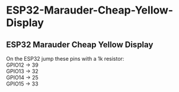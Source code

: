 # ESP32-Marauder-Cheap-Yellow-Display
ESP32 Marauder Cheap Yellow Display
-------------------------------------
On the ESP32 jump these pins with a 1k resistor:<br>
GPIO12 -> 39<br>
GPIO13 -> 32<br>
GPIO14 -> 25<br>
GPIO15 -> 33<br>


